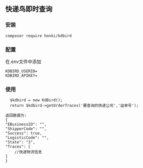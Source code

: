 ## 快递鸟即时查询
### 安装
```
composer require honki/kdbird
```
### 配置
在.env文件中添加
```
KDBIRD_USERID=
KDBIRD_APIKEY=
```

### 使用
```
  $kdbird = new KdBird();
  return $kdbird->getOrderTraces('要查询的快递公司','运单号');
```
```
返回数据为:
{
"EBusinessID": "",
"ShipperCode": "",
"Success": true,
"LogisticCode": "",
"State": "3",
"Traces": [
    //快递物流信息
]
}
```
